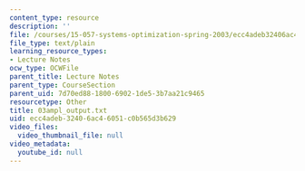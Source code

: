 ```yaml
---
content_type: resource
description: ''
file: /courses/15-057-systems-optimization-spring-2003/ecc4adeb32406ac46051c0b565d3b629_03ampl_output.txt
file_type: text/plain
learning_resource_types:
- Lecture Notes
ocw_type: OCWFile
parent_title: Lecture Notes
parent_type: CourseSection
parent_uid: 7d70ed88-1800-6902-1de5-3b7aa21c9465
resourcetype: Other
title: 03ampl_output.txt
uid: ecc4adeb-3240-6ac4-6051-c0b565d3b629
video_files:
  video_thumbnail_file: null
video_metadata:
  youtube_id: null
---
```

